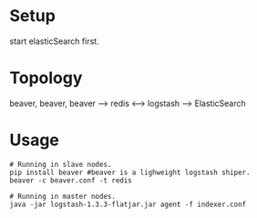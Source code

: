 # Setup
    
start elasticSearch first.

# Topology

beaver, beaver, beaver --> redis <--> logstash --> ElasticSearch


# Usage

    # Running in slave nodes.
    pip install beaver #beaver is a lighweight logstash shiper.
    beaver -c beaver.conf -t redis

    # Running in master nodes.
    java -jar logstash-1.3.3-flatjar.jar agent -f indexer.conf
